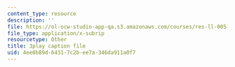 ```yaml
---
content_type: resource
description: ''
file: https://ol-ocw-studio-app-qa.s3.amazonaws.com/courses/res-ll-005-mathematics-of-big-data-and-machine-learning-january-iap-2020/4ee0b89d64317c2bee7a346da911a0f7_R6-LQbqUCI0.srt
file_type: application/x-subrip
resourcetype: Other
title: 3play caption file
uid: 4ee0b89d-6431-7c2b-ee7a-346da911a0f7
---
```


